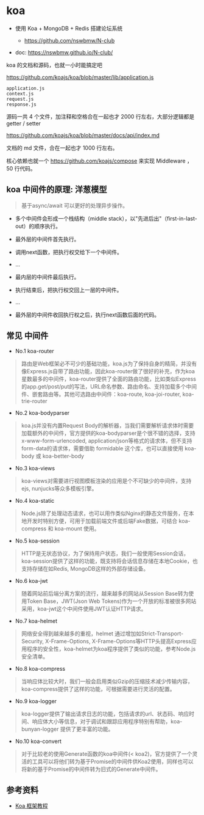 # koa


- 使用 Koa + MongoDB + Redis 搭建论坛系统
  - https://github.com/nswbmw/N-club

- doc: https://nswbmw.github.io/N-club/




koa 的文档和源码，也就一小时能搞定吧

https://github.com/koajs/koa/blob/master/lib/application.js


```
application.js	
context.js	
request.js	
response.js
```

源码一共 4 个文件，加注释和空格合在一起也才 2000 行左右，大部分逻辑都是 getter / setter

https://github.com/koajs/koa/blob/master/docs/api/index.md

文档的 md 文件，合在一起也才 1000 行左右。

核心依赖也就一个 https://github.com/koajs/compose 来实现 Middleware ， 50 行代码。



## koa 中间件的原理: 洋葱模型
>基于async/await 可以更好的处理异步操作。 

- 多个中间件会形成一个栈结构（middle stack），以"先进后出"（first-in-last-out）的顺序执行。

- 最外层的中间件首先执行。
- 调用next函数，把执行权交给下一个中间件。
- ...
- 最内层的中间件最后执行。
- 执行结束后，把执行权交回上一层的中间件。
- ...
- 最外层的中间件收回执行权之后，执行next函数后面的代码。

## 常见 中间件

- No.1 koa-router

>路由是Web框架必不可少的基础功能，koa.js为了保持自身的精简，并没有像Express.js自带了路由功能，因此koa-router做了很好的补充，作为koa星数最多的中间件，koa-router提供了全面的路由功能，比如类似Express的app.get/post/put的写法，URL命名参数、路由命名、支持加载多个中间件、嵌套路由等。其他可选路由中间件：koa-route, koa-joi-router, koa-trie-router

- No.2 koa-bodyparser
>koa.js并没有内置Request Body的解析器，当我们需要解析请求体时需要加载额外的中间件，官方提供的koa-bodyparser是个很不错的选择，支持x-www-form-urlencoded, application/json等格式的请求体，但不支持form-data的请求体，需要借助 formidable 这个库，也可以直接使用 koa-body 或 koa-better-body

- No.3 koa-views
>koa-views对需要进行视图模板渲染的应用是个不可缺少的中间件，支持ejs, nunjucks等众多模板引擎。

- No.4 koa-static
>Node.js除了处理动态请求，也可以用作类似Nginx的静态文件服务，在本地开发时特别方便，可用于加载前端文件或后端Fake数据，可结合 koa-compress 和 koa-mount 使用。

- No.5 koa-session
>HTTP是无状态协议，为了保持用户状态，我们一般使用Session会话，koa-session提供了这样的功能，既支持将会话信息存储在本地Cookie，也支持存储在如Redis, MongoDB这样的外部存储设备。

- No.6 koa-jwt
>随着网站前后端分离方案的流行，越来越多的网站从Session Base转为使用Token Base，JWT(Json Web Tokens)作为一个开放的标准被很多网站采用，koa-jwt这个中间件使用JWT认证HTTP请求。

- No.7 koa-helmet
>网络安全得到越来越多的重视，helmet 通过增加如Strict-Transport-Security, X-Frame-Options, X-Frame-Options等HTTP头提高Express应用程序的安全性，koa-helmet为koa程序提供了类似的功能，参考Node.js安全清单。

- No.8 koa-compress
>当响应体比较大时，我们一般会启用类似Gzip的压缩技术减少传输内容，koa-compress提供了这样的功能，可根据需要进行灵活的配置。

- No.9 koa-logger
>koa-logger提供了输出请求日志的功能，包括请求的url、状态码、响应时间、响应体大小等信息，对于调试和跟踪应用程序特别有帮助，koa-bunyan-logger 提供了更丰富的功能。

- No.10 koa-convert
>对于比较老的使用Generate函数的koa中间件(< koa2)，官方提供了一个灵活的工具可以将他们转为基于Promise的中间件供Koa2使用，同样也可以将新的基于Promise的中间件转为旧式的Generate中间件。
 
 





## 参考资料
- [Koa 框架教程](http://www.ruanyifeng.com/blog/2017/08/koa.html)
